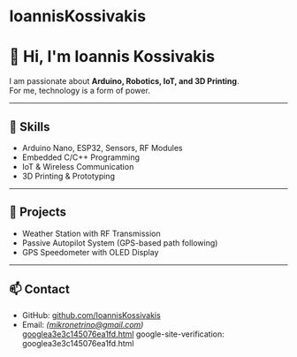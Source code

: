 # IoannisKossivakis
# 👋 Hi, I'm Ioannis Kossivakis  

I am passionate about **Arduino, Robotics, IoT, and 3D Printing**.  
For me, technology is a form of power.  

---

## 🔧 Skills
- Arduino Nano, ESP32, Sensors, RF Modules  
- Embedded C/C++ Programming  
- IoT & Wireless Communication  
- 3D Printing & Prototyping  

---

## 📂 Projects
- Weather Station with RF Transmission  
- Passive Autopilot System (GPS-based path following)  
- GPS Speedometer with OLED Display  

---

## 📫 Contact
- GitHub: [github.com/IoannisKossivakis](https://github.com/IoannisKossivakis)  
- Email: *(mikronetrino@gmail.com)*  
[googlea3e3c145076ea1fd.html](https://github.com/user-attachments/files/21873686/googlea3e3c145076ea1fd.html)
google-site-verification: googlea3e3c145076ea1fd.html

